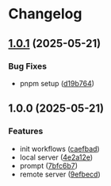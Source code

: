 # Changelog

## [1.0.1](https://github.com/sakupi01/zenn-articles/compare/v1.0.0...v1.0.1) (2025-05-21)


### Bug Fixes

* pnpm setup ([d19b764](https://github.com/sakupi01/zenn-articles/commit/d19b7642dbfec6f74b76b4ed5f334c9c8575a62b))

## 1.0.0 (2025-05-21)


### Features

* init workflows ([caefbad](https://github.com/sakupi01/zenn-articles/commit/caefbad1ee6b9a80e19f5028397b3fa9aa5e2397))
* local server ([4e2a12e](https://github.com/sakupi01/zenn-articles/commit/4e2a12e6e6f5c58f197df69778ad7a142ae18001))
* prompt ([7bfc6b7](https://github.com/sakupi01/zenn-articles/commit/7bfc6b79cc573fad0710af684df699daea85f2aa))
* remote server ([9efbecd](https://github.com/sakupi01/zenn-articles/commit/9efbecde52525c277a6bc50b1a9b92e65c0fc05a))
